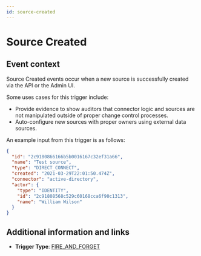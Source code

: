 ```yaml
---
id: source-created
---
```


# Source Created

## Event context

Source Created events occur when a new source is successfully created via the API or the Admin UI.

Some uses cases for this trigger include:

- Provide evidence to show auditors that connector logic and sources are not manipulated outside of proper change control processes.
- Auto-configure new sources with proper owners using external data sources.

An example input from this trigger is as follows:

```json
{
  "id": "2c9180866166b5b0016167c32ef31a66",
  "name": "Test source",
  "type": "DIRECT_CONNECT",
  "created": "2021-03-29T22:01:50.474Z",
  "connector": "active-directory",
  "actor": {
    "type": "IDENTITY",
    "id": "2c91808568c529c60168cca6f90c1313",
    "name": "William Wilson"
  }
}
```

## Additional information and links

- **Trigger Type**: [FIRE_AND_FORGET](../trigger-types.md#fire-and-forget)
 <!-- [Input schema](https://developer.sailpoint.com/apis/beta/#section/Source-Created-Event-Trigger-Input) -->
